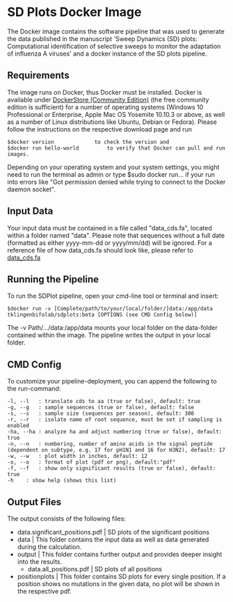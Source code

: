 # SD Plots Docker Image
The Docker image contains the software pipeline that was used to generate the data published in the manuscript 'Sweep Dynamics (SD) plots: Computational identification of selective sweeps to monitor the adaptation of influenza A viruses' and a docker instance of the SD plots pipeline.


## Requirements

The image runs on Docker, thus Docker must be installed. Docker is available under [DockerStore (Community Edition)](https://store.docker.com/search?type=edition&offering=community "Docker Store") (the free community edition is sufficient) for a number of operating systems (Windows 10 Professional or Enterprise, Apple Mac OS Yosemite 10.10.3 or above, as well as a number of Linux distributions like Ubuntu, Debian or Fedora). Please follow the instructions on the respective download page and run 

	$docker version 			to check the version and
	$docker run hello-world 		to verify that Docker can pull and run images.

Depending on your operating system and your system settings, you might need to run the terminal as admin or type $sudo docker run... if your run into errors like "Got permission denied while trying to connect to the Docker daemon socket".

## Input Data

Your input data must be contained in a file called "data_cds.fa", located within a folder named "data".
Please note that sequences without a full date (formatted as either yyyy-mm-dd or yyyy/mm/dd) will be ignored.
For a reference file of how data_cds.fa should look like, please refer to [data_cds.fa](https://github.com/hzi-bifo/SDplots/blob/master/Docker/data_cds.fa "data_cds.fa")

## Running the Pipeline

To run the SDPlot pipeline, open your cmd-line tool or terminal and insert:

	$docker run -v [Complete/path/to/your/local/folder/]data:/app/data tklingenbifolab/sdplots:beta [OPTIONS (see CMD Config below)]

The -v Path/.../data:/app/data mounts your local folder on the data-folder contained within the image. The pipeline writes the output in your local folder.

## CMD Config

To customize your pipeline-deployment, you can append the following to the run-command:

	-l, --l	  : translate cds to aa (true or false), default: true
	-g, --g   : sample sequences (true or false), default: false
	-s, --s   : sample size (sequences per season), default: 300
	-r, --r   : isolate name of root sequence, must be set if sampling is enabled
	-ha, --ha : analyze ha and adjust numbering (true or false), default: true
	-n, --n   : numbering, number of amino acids in the signal peptide (dependent on subtype, e.g. 17 for pH1N1 and 16 for H3N2), default: 17
	-w, --w   : plot width in inches, default: 12
	-o, --o   : format of plot (pdf or png), default:"pdf"
	-f, --f   : show only significant results (true or false), default: true
	-h	  : show help (shows this list)

## Output Files

The output consists of the following files:
	
* data.significant_positions.pdf | SD plots of the significant positions
* data | This folder contains the input data as well as data generated during the calculation.
* output | This folder contains further output and provides deeper insight into the results.
    * data.all_positions.pdf | SD plots of all positions
* positionplots | This folder contains SD plots for every single position. If a position shows no mutations in the given data, no plot will be shown in the respective pdf.



